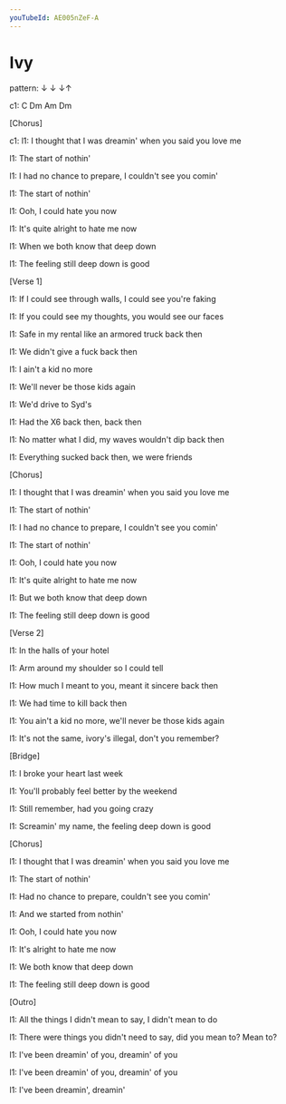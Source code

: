 ```yaml
---
youTubeId: AE005nZeF-A
---
```


# Ivy

pattern: ↓ ↓ ↓↑

c1: C Dm Am Dm

[Chorus]

c1:
l1: I thought that I was dreamin' when you said you love me

l1: The start of nothin'

l1: I had no chance to prepare, I couldn't see you comin'

l1: The start of nothin'

l1: Ooh, I could hate you now

l1: It's quite alright to hate me now

l1: When we both know that deep down

l1: The feeling still deep down is good


[Verse 1]

l1: If I could see through walls, I could see you're faking

l1: If you could see my thoughts, you would see our faces

l1: Safe in my rental like an armored truck back then

l1: We didn't give a fuck back then

l1: I ain't a kid no more

l1: We'll never be those kids again

l1: We'd drive to Syd's

l1: Had the X6 back then, back then

l1: No matter what I did, my waves wouldn't dip back then

l1: Everything sucked back then, we were friends


[Chorus]

l1: I thought that I was dreamin' when you said you love me

l1: The start of nothin'

l1: I had no chance to prepare, I couldn't see you comin'

l1: The start of nothin'

l1: Ooh, I could hate you now

l1: It's quite alright to hate me now

l1: But we both know that deep down

l1: The feeling still deep down is good


[Verse 2]

l1: In the halls of your hotel

l1: Arm around my shoulder so I could tell

l1: How much I meant to you, meant it sincere back then

l1: We had time to kill back then

l1: You ain't a kid no more, we'll never be those kids again

l1: It's not the same, ivory's illegal, don't you remember?


[Bridge]

l1: I broke your heart last week

l1: You'll probably feel better by the weekend

l1: Still remember, had you going crazy

l1: Screamin' my name, the feeling deep down is good


[Chorus]

l1: I thought that I was dreamin' when you said you love me

l1: The start of nothin'

l1: Had no chance to prepare, couldn't see you comin'

l1: And we started from nothin'

l1: Ooh, I could hate you now

l1: It's alright to hate me now

l1: We both know that deep down

l1: The feeling still deep down is good


[Outro]

l1: All the things I didn't mean to say, I didn't mean to do

l1: There were things you didn't need to say, did you mean to? Mean to?

l1: I've been dreamin' of you, dreamin' of you

l1: I've been dreamin' of you, dreamin' of you

l1: I've been dreamin', dreamin'

